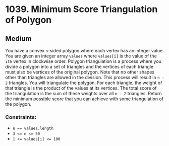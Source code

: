 # 1039. Minimum Score Triangulation of Polygon

## Medium

You have a convex `n`-sided polygon where each vertex has an integer value. You are given an integer array `values`
where `values[i]` is the value of the `ith` vertex in clockwise order. Polygon triangulation is a process where you
divide a polygon into a set of triangles and the vertices of each triangle must also be vertices of the original
polygon. Note that no other shapes other than triangles are allowed in the division. This process will result in `n - 2`
triangles. You will triangulate the polygon. For each triangle, the weight of that triangle is the product of the values
at its vertices. The total score of the triangulation is the sum of these weights over all `n - 2` triangles. Return the
minimum possible score that you can achieve with some triangulation of the polygon.

### Constraints:

- `n == values.length`
- `3 <= n <= 50`
- `1 <= values[i] <= 100`
